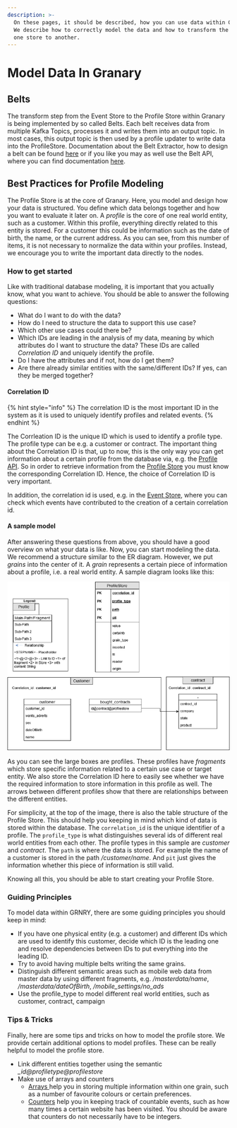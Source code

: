 ```yaml
---
description: >-
  On these pages, it should be described, how you can use data within Granary.
  We describe how to correctly model the data and how to transform the data from
  one store to another.
---
```


# Model Data In Granary

## Belts

The transform step from the Event Store to the Profile Store within Granary is being implemented by so called Belts. Each belt receives data from multiple Kafka Topics, processes it and writes them into an output topic. In most cases, this output topic is then used by a profile updater to write data into the ProfileStore. Documentation about the Belt Extractor, how to design a belt can be found [here](../developer-reference/dataflow/belt-extractor.md) or if you like you may as well use the Belt API, where you can find documentation [here](../developer-reference/api-reference/belt-api.md).

## Best Practices for Profile Modeling

The Profile Store is at the core of Granary. Here, you model and design how your data is structured. You define which data belongs together and how you want to evaluate it later on. A _profile_ is the core of one real world entity, such as a customer. Within this profile, everything directly related to this entity is stored. For a customer this could be information such as the date of birth, the name, or the current address. As you can see, from this number of items, it is not necessary to normalize the data within your profiles. Instead, we encourage you to write the important data directly to the nodes.

### How to get started

Like with traditional database modeling, it is important that you actually know, what you want to achieve. You should be able to answer the following questions:

* What do I want to do with the data?
* How do I need to structure the data to support this use case?
* Which other use cases could there be?
* Which IDs are leading in the analysis of my data, meaning by which attributes do I want to structure the data? These IDs are called _Correlation ID_ and uniquely identify the profile.
* Do I have the attributes and if not, how do I get them?
* Are there already similar entities with the same/different IDs? If yes, can they be merged together?

#### Correlation ID

{% hint style="info" %}
The correlation ID is the most important ID in the system as it is used to uniquely identify profiles and related events.
{% endhint %}

The Corrleation ID is the unique ID which is used to identify a profile type. The profile type can be e.g. a customer or contract. The important thing about the Correlation ID is that, up to now, this is the only way you can get information about a certain profile from the database via, e.g. the [Profile API](../developer-reference/api-reference/profile-store-api.md). So in order to retrieve information from the [Profile Store](../developer-reference/dataflow/profile-store.md) you must know the corresponding Correlation ID. Hence, the choice of Correlation ID is very important.

In addition, the correlation id is used, e.g. in the [Event Store](../developer-reference/api-reference/event-store-api.md), where you can check which events have contributed to the creation of a certain correlation id.

#### A sample model

After answering these questions from above, you should have a good overview on what your data is like. Now, you can start modeling the data. We recommend a structure similar to the ER diagram. However, we put _grains_ into the center of it. A _grain_ represents a certain piece of information about a profile, i.e. a real world entity. A sample diagram looks like this:

![Sample how you could model the profile store](../.gitbook/assets/grafik%20%284%29.png)

As you can see the large boxes are profiles. These profiles have _fragments_ which store specific information related to a certain use case or target entity. We also store the Correlation ID here to easily see whether we have the required information to store information in this profile as well. The arrows between different profiles show that there are relationships between the different entities.

For simplicity, at the top of the image, there is also the table structure of the Profile Store. This should help you keeping in mind which kind of data is stored within the database. The `correlation_id` is the unique identifier of a profile. The `profile_type` is what distinguishes several ids of different real world entities from each other. The profile types in this sample are _customer_ and _contract_. The `path` is where the data is stored. For example the name of a customer is stored in the path _/customer/name_. And `pit` just gives the information whether this piece of information is still valid.

Knowing all this, you should be able to start creating your Profile Store.

### Guiding Principles

To model data within GRNRY, there are some guiding principles you should keep in mind:

* If you have one physical entity \(e.g. a customer\) and different IDs which are used to identify this customer, decide which ID is the leading one and resolve dependencies between IDs to put everything into the leading ID.
* Try to avoid having multiple belts writing the same grains.
* Distinguish different semantic areas such as mobile web data from master data by using different fragments, e.g. _/masterdata/name_, _/masterdata/dateOfBirth_, _/mobile\_settings/no\_ads_
* Use the profile\_type to model different real world entities, such as customer, contract, campaign

### Tips & Tricks

Finally, here are some tips and tricks on how to model the profile store. We provide certain additional options to model profiles. These can be really helpful to model the profile store.

* Link different entities together using the semantic  _\_id@profiletype@profilestore_
* Make use of arrays and counters
  * [Arrays ](../developer-reference/dataflow/profile-store.md#arrays)help you in storing multiple information within one grain, such as a number of favourite colours or certain preferences.
  * [Counters](../developer-reference/dataflow/profile-store.md#counter) help you in keeping track of countable events, such as how many times a certain website has been visited. You should be aware that counters do not necessarily have to be integers.

